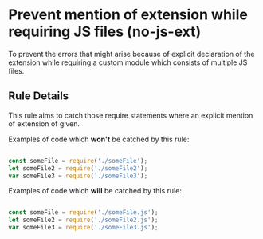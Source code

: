 # Prevent mention of extension while requiring JS files (no-js-ext)

To prevent the errors that might arise because of explicit declaration of the extension while requiring a custom module which consists of multiple JS files.

## Rule Details

This rule aims to catch those require statements where an explicit mention of extension of given.

Examples of code which **won't** be catched by this rule:

```js

const someFile = require('./someFile');
let someFile2 = require('./someFile2');
var someFile3 = require('./someFile3');

```

Examples of code which **will** be catched by this rule:

```js

const someFile = require('./someFile.js');
let someFile2 = require('./someFile2.js');
var someFile3 = require('./someFile3.js');

```

